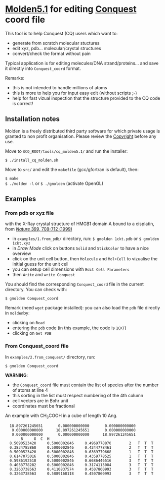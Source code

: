 # [Molden5.1](http://cheminf.cmbi.ru.nl/molden/) for editing [Conquest](http://www.order-n.org) coord file
This tool is to help Conquest (CQ) users which want to:
- generate from scratch molecular stuctures
- edit xyz, pdb... molecular/crystal structures 
- convert/check the format without pain 

Typical application is for editing molecules/DNA strand/proteins... and save it directly into `Conquest_coord` format.

Remarks:
- this is not intended to handle millions of atoms
- this is more to help you for input easy edit (without scripts ;-)
- help for fast vizual inspection that the structure provided to the CQ code is correct!

## Installation notes

Molden is a freely distributed third party software for which private usage is granted to non profit organisation.
Please review the [Copyright](http://cheminf.cmbi.ru.nl/molden/CopyRight.html) before any use.

Move to `$CQ_ROOT/tools/cq_molden5.1/` and run the installer:

`$ ./install_cq_molden.sh`  

Move to `src/` and edit the `makefile` (gcc/gfortran is default), then:

`$ make`  
`$ ./molden -l` or `$ ./gmolden` (activate OpenGL)

## Examples

### From pdb or xyz file
with the X-Ray crystal structure of HMGB1 domain A bound to a cisplatin, from [*Nature* 399, 708-712 (1999)](https://www.rcsb.org/structure/1CKT)

- in `examples/1.from_pdb/` directory, run:
`$ gmolden 1ckt.pdb` or `$ gmolden 1ckt.xyz`
- in *Draw Mode* click on buttons `Solid` and `StickColor` to have a
  nice overview
- click on the unit cell button, then `Molecule` and `Mol+Cell` to
vizualise the initial guess for the unit cell
- you can setup cell dimensions with `Edit Cell Parameters`
- then `Write` and `write Conquest`

You should find the corresponding `Conquest_coord` file in the current
directory. You can check with:

`$ gmolden Conquest_coord` 

Remark (need `wget` package installed):
you can also load the `pdb` file directly in `molden`by:
- clicking on `Read`
- entering the `pdb` code (in this example, the code is `1CKT`)
- clicking on `Get PDB`

### From Conquest_coord file

In `examples/2.from_conquest/` directory, run:

`$ gmolden Conquest_coord` 

**WARNING**:
- the `Conquest_coord` file must contain the list of
species after the number of atoms at line 4
- this sorting in the list must respect numbering of the 4th column
- cell vectors are in Bohr unit
- coordinates must be fractional

An example with CH<sub>3</sub>COOH in a cube of length 10 Ang.

`  18.897261245651       0.000000000000       0.000000000000`  
`   0.000000000000      18.897261245651       0.000000000000`  
`   0.000000000000       0.000000000000      18.897261245651`  
`       8     O  C  H`  
`  0.5090523420     0.5000002846     0.4969778870        2   T  T  T`  
`  0.3834785868     0.5000002846     0.4244778461        2   T  T  T`  
`  0.5090523420     0.5000002846     0.6369779668        1   T  T  T`  
`  0.6147075016     0.5000002846     0.4359778525        1   T  T  T`  
`  0.5986192518     0.5000002846     0.6686446516        3   T  T  T`  
`  0.4033778282     0.5000002846     0.3174113084        3   T  T  T`  
`  0.3263738563     0.4110837574     0.4507860993        3   T  T  T`  
`  0.3263738563     0.5889168118     0.4507860993        3   T  T  T`  
